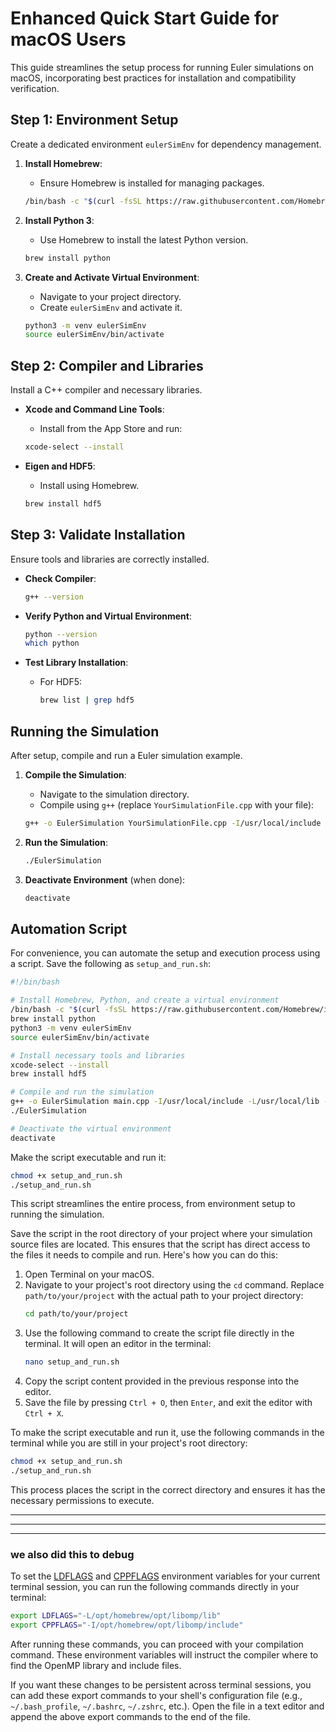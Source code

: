 # Enhanced Quick Start Guide for macOS Users

This guide streamlines the setup process for running Euler simulations on macOS, incorporating best practices for installation and compatibility verification.

## Step 1: Environment Setup

Create a dedicated environment `eulerSimEnv` for dependency management.

1. **Install Homebrew**:
   - Ensure Homebrew is installed for managing packages.
   ```bash
   /bin/bash -c "$(curl -fsSL https://raw.githubusercontent.com/Homebrew/install/HEAD/install.sh)"
   ```

2. **Install Python 3**:
   - Use Homebrew to install the latest Python version.
   ```bash
   brew install python
   ```

3. **Create and Activate Virtual Environment**:
   - Navigate to your project directory.
   - Create `eulerSimEnv` and activate it.
   ```bash
   python3 -m venv eulerSimEnv
   source eulerSimEnv/bin/activate
   ```

## Step 2: Compiler and Libraries

Install a C++ compiler and necessary libraries.

- **Xcode and Command Line Tools**:
  - Install from the App Store and run:
  ```bash
  xcode-select --install
  ```

- **Eigen and HDF5**:
  - Install using Homebrew.
  ```bash
  brew install hdf5
  ```

## Step 3: Validate Installation

Ensure tools and libraries are correctly installed.

- **Check Compiler**:
  ```bash
  g++ --version
  ```

- **Verify Python and Virtual Environment**:
  ```bash
  python --version
  which python
  ```

- **Test Library Installation**:
  - For HDF5:
    ```bash
    brew list | grep hdf5
    ```

## Running the Simulation

After setup, compile and run a Euler simulation example.

1. **Compile the Simulation**:
   - Navigate to the simulation directory.
   - Compile using `g++` (replace `YourSimulationFile.cpp` with your file):
   ```bash
   g++ -o EulerSimulation YourSimulationFile.cpp -I/usr/local/include -L/usr/local/lib -lhdf5
   ```

2. **Run the Simulation**:
   ```bash
   ./EulerSimulation
   ```

3. **Deactivate Environment** (when done):
   ```bash
   deactivate
   ```

## Automation Script

For convenience, you can automate the setup and execution process using a script. Save the following as `setup_and_run.sh`:

```bash
#!/bin/bash

# Install Homebrew, Python, and create a virtual environment
/bin/bash -c "$(curl -fsSL https://raw.githubusercontent.com/Homebrew/install/HEAD/install.sh)"
brew install python
python3 -m venv eulerSimEnv
source eulerSimEnv/bin/activate

# Install necessary tools and libraries
xcode-select --install
brew install hdf5

# Compile and run the simulation
g++ -o EulerSimulation main.cpp -I/usr/local/include -L/usr/local/lib -lhdf5
./EulerSimulation

# Deactivate the virtual environment
deactivate
```

Make the script executable and run it:
```bash
chmod +x setup_and_run.sh
./setup_and_run.sh
```

This script streamlines the entire process, from environment setup to running the simulation.


Save the script in the root directory of your project where your simulation source files are located. This ensures that the script has direct access to the files it needs to compile and run. Here's how you can do this:

1. Open Terminal on your macOS.
2. Navigate to your project's root directory using the `cd` command. Replace `path/to/your/project` with the actual path to your project directory:
   ```bash
   cd path/to/your/project
   ```
3. Use the following command to create the script file directly in the terminal. It will open an editor in the terminal:
   ```bash
   nano setup_and_run.sh
   ```
4. Copy the script content provided in the previous response into the editor.
5. Save the file by pressing `Ctrl + O`, then `Enter`, and exit the editor with `Ctrl + X`.

To make the script executable and run it, use the following commands in the terminal while you are still in your project's root directory:

```bash
chmod +x setup_and_run.sh
./setup_and_run.sh
```

This process places the script in the correct directory and ensures it has the necessary permissions to execute.

----
----
----

### we also did this to debug

To set the [LDFLAGS](file:///Users/ops/code/Cosmos#207%2C10-207%2C10) and [CPPFLAGS](file:///Users/ops/code/Cosmos#208%2C10-208%2C10) environment variables for your current terminal session, you can run the following commands directly in your terminal:

```bash
export LDFLAGS="-L/opt/homebrew/opt/libomp/lib"
export CPPFLAGS="-I/opt/homebrew/opt/libomp/include"
```

After running these commands, you can proceed with your compilation command. These environment variables will instruct the compiler where to find the OpenMP library and include files.

If you want these changes to be persistent across terminal sessions, you can add these export commands to your shell's configuration file (e.g., `~/.bash_profile`, `~/.bashrc`, `~/.zshrc`, etc.). Open the file in a text editor and append the above export commands to the end of the file.